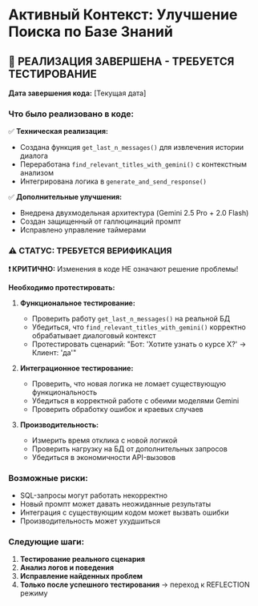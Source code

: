 # Активный Контекст: Улучшение Поиска по Базе Знаний

## 🔧 РЕАЛИЗАЦИЯ ЗАВЕРШЕНА - ТРЕБУЕТСЯ ТЕСТИРОВАНИЕ

**Дата завершения кода:** [Текущая дата]

### Что было реализовано в коде:

✅ **Техническая реализация:** 
- Создана функция `get_last_n_messages()` для извлечения истории диалога
- Переработана `find_relevant_titles_with_gemini()` с контекстным анализом
- Интегрирована логика в `generate_and_send_response()`

✅ **Дополнительные улучшения:**
- Внедрена двухмодельная архитектура (Gemini 2.5 Pro + 2.0 Flash)
- Создан защищенный от галлюцинаций промпт
- Исправлено управление таймерами

### ⚠️ СТАТУС: ТРЕБУЕТСЯ ВЕРИФИКАЦИЯ

**❗ КРИТИЧНО:** Изменения в коде НЕ означают решение проблемы!

**Необходимо протестировать:**

1. **Функциональное тестирование:**
   - Проверить работу `get_last_n_messages()` на реальной БД
   - Убедиться, что `find_relevant_titles_with_gemini()` корректно обрабатывает диалоговый контекст
   - Протестировать сценарий: "Бот: 'Хотите узнать о курсе X?' → Клиент: 'да'"

2. **Интеграционное тестирование:**
   - Проверить, что новая логика не ломает существующую функциональность
   - Убедиться в корректной работе с обеими моделями Gemini
   - Проверить обработку ошибок и краевых случаев

3. **Производительность:**
   - Измерить время отклика с новой логикой
   - Проверить нагрузку на БД от дополнительных запросов
   - Убедиться в экономичности API-вызовов

### Возможные риски:

- SQL-запросы могут работать некорректно
- Новый промпт может давать неожиданные результаты
- Интеграция с существующим кодом может вызвать ошибки
- Производительность может ухудшиться

### Следующие шаги:

1. **Тестирование реального сценария**
2. **Анализ логов и поведения**
3. **Исправление найденных проблем**
4. **Только после успешного тестирования** → переход к REFLECTION режиму 